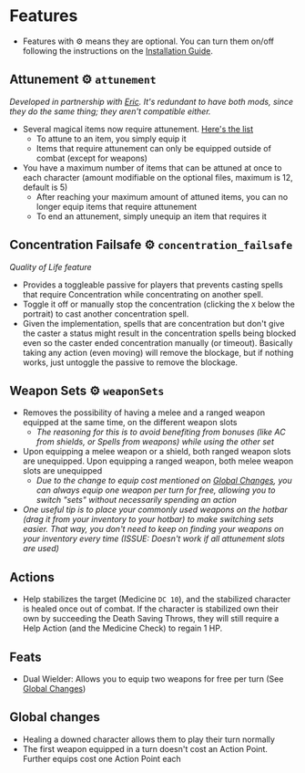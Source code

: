 # Features

* Features with ⚙️ means they are optional. You can turn them on/off following the instructions on the [Installation Guide](https://github.com/ZerdBG3/RAW/blob/main/Installing.md#optional-configurations).

## Attunement ⚙️ `attunement`
_Developed in partnership with [Eric](https://www.nexusmods.com/baldursgate3/mods/2155). It's redundant to have both mods, since they do the same thing; they aren't compatible either._
* Several magical items now require attunement. [Here's the list](https://docs.google.com/spreadsheets/d/1yCJ9ITC180dqykK713iHMEsrvVOHkgOmLF882-yr_hQ/edit#gid=0&fvid=1734738953)
  - To attune to an item, you simply equip it
  - Items that require attunement can only be equipped outside of combat (except for weapons)
* You have a maximum number of items that can be attuned at once to each character (amount modifiable on the optional files, maximum is 12, default is 5)
  - After reaching your maximum amount of attuned items, you can no longer equip items that require attunement
  - To end an attunement, simply unequip an item that requires it

## Concentration Failsafe ⚙️ `concentration_failsafe`
_Quality of Life feature_
* Provides a toggleable passive for players that prevents casting spells that require Concentration while concentrating on another spell.
* Toggle it off or manually stop the concentration (clicking the `X` below the portrait) to cast another concentration spell.
* Given the implementation, spells that are concentration but don't give the caster a status might result in the concentration spells being blocked even so the caster ended concentration manually (or timeout). Basically taking any action (even moving) will remove the blockage, but if nothing works, just untoggle the passive to remove the blockage.

## Weapon Sets ⚙️ `weaponSets`
* Removes the possibility of having a melee and a ranged weapon equipped at the same time, on the different weapon slots
  - _The reasoning for this is to avoid benefiting from bonuses (like AC from shields, or Spells from weapons) while using the other set_
* Upon equipping a melee weapon or a shield, both ranged weapon slots are unequipped. Upon equipping a ranged weapon, both melee weapon slots are unequipped
  - _Due to the change to equip cost mentioned on [Global Changes](https://github.com/ZerdBG3/RAW/blob/main/Features.md#global-changes), you can always equip one weapon per turn for free, allowing you to switch "sets" without necessarily spending an action_
* _One useful tip is to place your commonly used weapons on the hotbar (drag it from your inventory to your hotbar) to make switching sets easier. That way, you don't need to keep on finding your weapons on your inventory every time (ISSUE: Doesn't work if all attunement slots are used)_

## Actions
* Help stabilizes the target (Medicine `DC 10`), and the stabilized character is healed once out of combat. If the character is stabilized own their own by succeeding the Death Saving Throws, they will still require a Help Action (and the Medicine Check) to regain 1 HP.

## Feats
* Dual Wielder: Allows you to equip two weapons for free per turn (See [Global Changes](https://github.com/ZerdBG3/RAW/blob/main/Features.md#global-changes))

## Global changes
* Healing a downed character allows them to play their turn normally
* The first weapon equipped in a turn doesn't cost an Action Point. Further equips cost one Action Point each
